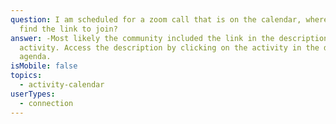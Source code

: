 ```yaml
---
question: I am scheduled for a zoom call that is on the calendar, where do I
  find the link to join?
answer: -Most likely the community included the link in the description of that
  activity. Access the description by clicking on the activity in the daily
  agenda.
isMobile: false
topics:
  - activity-calendar
userTypes:
  - connection
---
```

